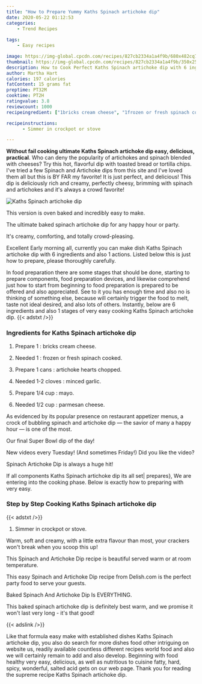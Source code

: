 ```yaml
---
title: "How to Prepare Yummy Kaths Spinach artichoke dip"
date: 2020-05-22 01:12:53
categories:
    - Trend Recipes
    
tags:
    - Easy recipes

image: https://img-global.cpcdn.com/recipes/827cb2334a1a4f9b/680x482cq70/kaths-spinach-artichoke-dip-recipe-main-photo.jpg
thumbnail: https://img-global.cpcdn.com/recipes/827cb2334a1a4f9b/350x250cq70/kaths-spinach-artichoke-dip-recipe-main-photo.jpg
description: How to Cook Perfect Kaths Spinach artichoke dip with 6 ingredients and 1 stages of easy cooking.
author: Martha Hart
calories: 197 calories
fatContent: 15 grams fat
preptime: PT32M
cooktime: PT2H
ratingvalue: 3.8
reviewcount: 1000
recipeingredient: ["1bricks cream cheese", "1frozen or fresh spinach cooked", "1 cansartichoke hearts chopped", "1-2 clovesminced garlic", "1/4 cupmayo", "1/2 cupparmesan cheese"]

recipeinstructions: 
      - Simmer in crockpot or stove

---
```




**Without fail cooking ultimate Kaths Spinach artichoke dip easy, delicious, practical**. Who can deny the popularity of artichokes and spinach blended with cheeses? Try this hot, flavorful dip with toasted bread or tortilla chips. I&#39;ve tried a few Spinach and Artichoke dips from this site and I&#39;ve loved them all but this is BY FAR my favorite! It is just perfect, and delicious! This dip is deliciously rich and creamy, perfectly cheesy, brimming with spinach and artichokes and it&#39;s always a crowd favorite!


![Kaths Spinach artichoke dip](https://img-global.cpcdn.com/recipes/827cb2334a1a4f9b/680x482cq70/kaths-spinach-artichoke-dip-recipe-main-photo.jpg "Kaths Spinach artichoke dip")



This version is oven baked and incredibly easy to make.

The ultimate baked spinach artichoke dip for any happy hour or party.

It&#39;s creamy, comforting, and totally crowd-pleasing.


Excellent Early morning all, currently you can make dish Kaths Spinach artichoke dip with 6 ingredients and also 1 actions. Listed below this is just how to prepare, please thoroughly carefully.

In food preparation there are some stages that should be done, starting to prepare components, food preparation devices, and likewise comprehend just how to start from beginning to food preparation is prepared to be offered and also appreciated. See to it you has enough time and also no is thinking of something else, because will certainly trigger the food to melt, taste not ideal desired, and also lots of others. Instantly, below are 6 ingredients and also 1 stages of very easy cooking Kaths Spinach artichoke dip.
{{< adstxt />}}

### Ingredients for Kaths Spinach artichoke dip


1. Prepare 1 : bricks cream cheese.

1. Needed 1 : frozen or fresh spinach cooked.

1. Prepare 1 cans : artichoke hearts chopped.

1. Needed 1-2 cloves : minced garlic.

1. Prepare 1/4 cup : mayo.

1. Needed 1/2 cup : parmesan cheese.


As evidenced by its popular presence on restaurant appetizer menus, a crock of bubbling spinach and artichoke dip — the savior of many a happy hour — is one of the most.

Our final Super Bowl dip of the day!

New videos every Tuesday! (And sometimes Friday!) Did you like the video?

Spinach Artichoke Dip is always a huge hit!


If all components Kaths Spinach artichoke dip its all set| prepares}, We are entering into the cooking phase. Below is exactly how to preparing with very easy.

### Step by Step Cooking Kaths Spinach artichoke dip

{{< adstxt />}}


1. Simmer in crockpot or stove.




Warm, soft and creamy, with a little extra flavour than most, your crackers won&#39;t break when you scoop this up!

This Spinach and Artichoke Dip recipe is beautiful served warm or at room temperature.

This easy Spinach and Artichoke Dip recipe from Delish.com is the perfect party food to serve your guests.

Baked Spinach And Artichoke Dip Is EVERYTHING.

This baked spinach artichoke dip is definitely best warm, and we promise it won&#39;t last very long - it&#39;s that good!


{{< adslink />}}

Like that formula easy make with established dishes Kaths Spinach artichoke dip, you also do search for more dishes food other intriguing on website us, readily available countless different recipes world food and also we will certainly remain to add and also develop. Beginning with food healthy very easy, delicious, as well as nutritious to cuisine fatty, hard, spicy, wonderful, salted acid gets on our web page. Thank you for reading the supreme recipe Kaths Spinach artichoke dip.
